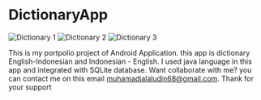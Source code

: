 # DictionaryApp

![Dictionary 1](https://imgur.com/8MaDeKp)
![Dictionary 2](https://imgur.com/mePrnsg)
![Dictionary 3](https://imgur.com/VG9ZAFg)

This is my portpolio project of Android Application. this app is dictionary English-Indonesian and Indonesian - English. 
I used java language in this app and integrated with SQLite database.
Want collaborate with me?
you can contact me on this email muhamadjalaludin68@gmail.com.
Thank for your support
